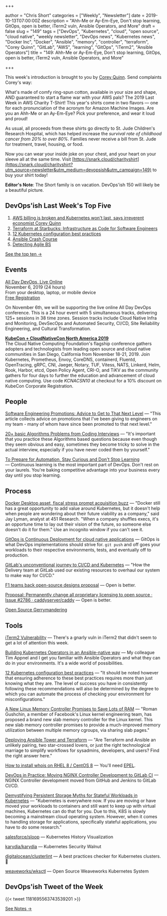 +++

author = "Chris Short"
categories = ["Weekly", "Newsletter"]
date = 2019-10-13T07:00:00Z
description = "Ahh-Me or Ay-Em-Eye, Don't stop learning, GitOps, open is better, iTerm2 vuln, Ansible Operators, and More"
draft = false
slug = "149"
tags = ["DevOps", "Kubernetes", "cloud", "open source", "cloud native", "weekly newsletter", "DevOps news", "Kubernetes news", "Docker Inc", "Docker", "Ansible", "memory", "controller", "terraform", "Corey Quinn", "GitLab", "AWS", "learning", "GitOps", "iTerm2", "Ansible Operators"]
title = "149: Ahh-Me or Ay-Em-Eye, Don't stop learning, GitOps, open is better, iTerm2 vuln, Ansible Operators, and More"

+++

This week's introduction is brought to you by [Corey Quinn](https://twitter.com/QuinnyPig). Send complaints Corey's way:

What's made of comfy ring-spun cotton, available in your size and shape, AND guaranteed to start a flame war with your AWS pals? The 2019 Last Week in AWS Charity T-Shirt! This year's shirts come in two flavors — one for each pronunciation of the acronym for Amazon Machine Images. Are you an Ahh-Me or an Ay-Em-Eye? Pick your preference, and wear it loud and proud!

As usual, all proceeds from these shirts go directly to St. Jude Children's Research Hospital, which has helped increase the *survival rate of childhood cancer from 20% to over 80%*. Families never receive a bill from St. Jude for treatment, travel, housing, or food.

Now you can wear your inside joke on your chest, and your heart on your sleeve all at the same time. Visit [https://snark.cloud/charityshirt](https://snark.cloud/charityshirt?utm_source=newsletter&utm_medium=devopsish&utm_campaign=149) to buy your shirt today!

**Editor's Note**: The Short family is on vacation. DevOps'ish 150 will likely be a beautiful picture.

## DevOps'ish Last Week's Top Five

1. [AWS billing is broken and Kubernetes won't last, says irreverent economist Corey Quinn](https://www.techrepublic.com/article/aws-billing-is-broken-and-kubernetes-wont-last-says-irreverent-economist-corey-quinn/)
1. [Terraform at Starbucks: Infrastructure as Code for Software Engineers](https://www.hashicorp.com/resources/terraform-at-starbucks-infrastructure-as-code-for-software-engineers)
1. [12 Kubernetes configuration best practices](https://www.stackrox.com/post/2019/09/12-kubernetes-configuration-best-practices/)
1. [Ansible Crash Course](https://www.thecloud.coach/ansible-crash-course)
1. [Detecting Agile BS](https://devopsish.com/pdf/DIB_DETECTING_AGILE_BS_2018.10.05.PDF)

[See the top ten →](https://devopsish.com/149/notes/)

## Events

[All Day DevOps, Live Online](https://www.alldaydevops.com/)  
November 6, 2019 (24 hours)  
From your desktop, laptop, or mobile device  
[Free Registration](https://www.alldaydevops.com/register)

On November 6th, we will be supporting the live online All Day DevOps conference. This is a 24 hour event with 5 simultaneous tracks, delivering 125+ sessions in 38 time zones. Session tracks include Cloud Native Infra and Monitoring, DevSecOps and Automated Security, CI/CD, Site Reliability Engineering, and Cultural Transformation.

[**KubeCon + CloudNativeCon North America 2019**](https://cshort.co/kcna19)  
The Cloud Native Computing Foundation's flagship conference gathers adopters and technologists from leading open source and cloud native communities in San Diego, California from November 18-21, 2019. Join Kubernetes, Prometheus, Envoy, CoreDNS, containerd, Fluentd, OpenTracing, gRPC, CNI, Jaeger, Notary, TUF, Vitess, NATS, Linkerd, Helm, Rook, Harbor, etcd, Open Policy Agent, CRI-O, and TiKV as the community gathers for four days to further the education and advancement of cloud native computing. Use code *KCNACSN10* at checkout for a 10% discount on KubeCon Corporate Registration.

## People

[Software Engineering Promotions: Advice to Get to That Next Level](https://blog.pragmaticengineer.com/software-engineering-promotions/) — "This article collects advice on promotions that I've been giving to engineers on my team - many of whom have since been promoted to that next level."

[20+ basic Algorithms Problems from Coding Interviews](https://dev.to/javinpaul/20-basic-algorithms-problems-from-coding-interviews-4o76) — "It's important that you practice these Algorithms based questions because even though they seem obvious and easy, sometimes they become tricky to solve in the actual interview, especially if you have never coded them by yourself."

[To Prepare for Automation, Stay Curious and Don't Stop Learning](https://hbr.org/2019/10/to-prepare-for-automation-stay-curious-and-dont-stop-learning) — Continuous learning is the most important part of DevOps. Don't rest on your laurels. You're baking competitive advantage into your business every day until you stop learning.

## Process

[Docker Desktop asset, fiscal stress prompt acquisition buzz](https://searchitoperations.techtarget.com/news/252471956/Docker-Desktop-asset-fiscal-stress-prompt-acquisition-buzz) — "Docker still has a great opportunity to add value around Kubernetes, but it doesn't help when people are wondering about their future viability as a company," said Jay Lyman, analyst at 451 Research. "When a company shuffles execs, it's an opportune time to lay out their vision of the future, so someone else doesn't do it for them." Use an incognito window if you can't see it.

[GitOps is Continuous Deployment for cloud native applications](https://www.gitops.tech/) — GitOps is what DevOps implementations should strive for. `git push` and off goes your workloads to their respective environments, tests, and eventually off to production.

[GitLab's unconventional journey to CI/CD and Kubernetes](https://about.gitlab.com/blog/2019/10/03/gitlab-journey-to-cicd/) — "How the Delivery team at GitLab used our existing resources to overhaul our system to make way for CI/CD."

[F1 teams back open-source designs proposal](https://www.motorsport.com/f1/news/teams-open-source-designs-proposal/4552508/) — Open is better.

[Proposal: Permanently change all proprietary licensing to open source · Issue #2786 · caddyserver/caddy](https://github.com/caddyserver/caddy/issues/2786) — Open is better.

[Open Source Gerrymandering](https://www.aniszczyk.org/2019/10/08/open-source-gerrymandering/)

## Tools

[iTerm2 Vulnerability](https://www.us-cert.gov/ncas/current-activity/2019/10/09/iterm2-vulnerability) — There's a gnarly vuln in iTerm2 that didn't seem to get a lot of attention this week.

[Building Kubernetes Operators in an Ansible-native way](https://www.cncf.io/webinars/building-kubernetes-operators-in-an-ansible-native-way/) — My colleague Tim Appnel and I get you familiar with Ansible Operators and what they can do in your environments. It's a wide world of possibilities.

[12 Kubernetes configuration best practices](https://www.stackrox.com/post/2019/09/12-kubernetes-configuration-best-practices/) — "It should be noted however that ensuring adherence to these best practices requires more than just knowing what they are. The level of success you have in consistently following these recommendations will also be determined by the degree to which you can automate the process of checking your environment for misconfigurations."

[A New Linux Memory Controller Promises to Save Lots of RAM](https://thenewstack.io/a-new-linux-memory-controller-promises-to-save-lots-of-ram/) — "Roman Gushchin, a member of Facebook's Linux kernel engineering team, has proposed a brand new slab memory controller for the Linux kernel. This new slab memory controller promises to provide a much-improved memory utilization between multiple memory cgroups, via sharing slab pages."

[Deploying Ansible Tower and Terraform](https://www.redhat.com/sysadmin/ansible-tower-terraform) — "Are Terraform and Ansible an unlikely pairing, two star-crossed lovers, or just the right technological marriage to simplify workflows for sysadmins, developers, and users? Find the right answer here."

[How to install whois on RHEL 8 / CentOS 8](https://www.cyberciti.biz/faq/how-to-install-whois-on-rhel-8-centos-8/) — You'll need [EPEL](https://fedoraproject.org/wiki/EPEL).

[DevOps in Practice: Moving NGINX Controller Development to GitLab CI](https://www.nginx.com/blog/devops-in-practice-moving-nginx-controller-development-to-gitlab-ci/) — NGINX Controller development moved from GitHub and Jenkins to GitLab CI/CD.

[Demystifying Persistent Storage Myths for Stateful Workloads in Kubernetes](https://containerjournal.com/topics/container-networking/demystifying-persistent-storage-myths-for-stateful-workloads-in-kubernetes/) — "Kubernetes is everywhere now. If you are moving or have moved your workloads to containers and still want to keep up with virtual machines, Kubernetes can do that for you. Due to this, K8S is slowly becoming a mainstream cloud operating system. However, when it comes to handling storage for applications, specifically stateful applications, you have to do some research."

[salesforce/sloop](https://github.com/salesforce/sloop) — Kubernetes History Visualization

[karydia/karydia](https://github.com/karydia/karydia) — Kubernetes Security Walnut

[digitalocean/clusterlint](https://github.com/digitalocean/clusterlint) — A best practices checker for Kubernetes clusters. 🤠

[weaveworks/wksctl](https://github.com/weaveworks/wksctl) — Open Source Weaveworks Kubernetes System

## DevOps'ish Tweet of the Week

{{< tweet 1181695563743539201 >}}

[See Notes →](https://devopsish.com/149/notes/)
